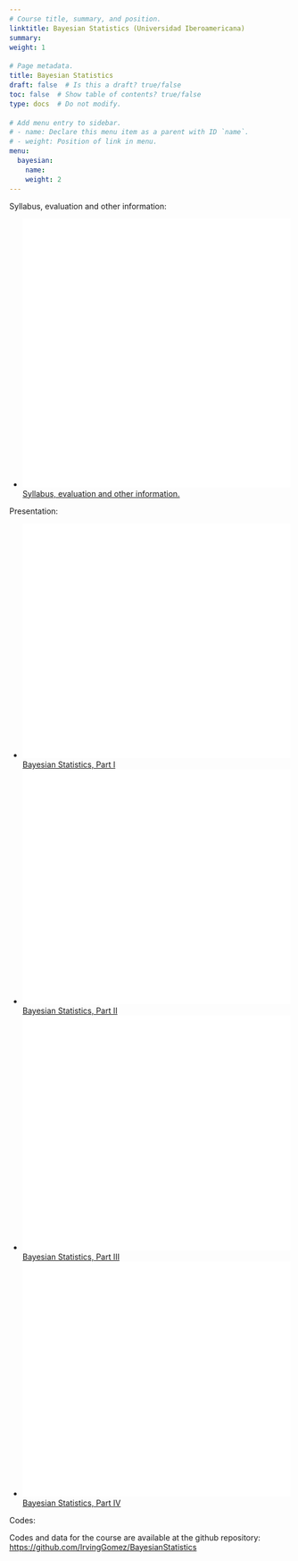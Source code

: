 ```yaml
---
# Course title, summary, and position.
linktitle: Bayesian Statistics (Universidad Iberoamericana)
summary:
weight: 1

# Page metadata.
title: Bayesian Statistics
draft: false  # Is this a draft? true/false
toc: false  # Show table of contents? true/false
type: docs  # Do not modify.

# Add menu entry to sidebar.
# - name: Declare this menu item as a parent with ID `name`.
# - weight: Position of link in menu.
menu:
  bayesian:
    name:
    weight: 2
---
```


Syllabus, evaluation and other information:

<ul>
  <li>
    <span class="inline-svg"> <img src="book.svg"/>
      <a href="programa_bayesian_2023_1.pdf">
        Syllabus, evaluation and other information.
      </a>
    </span>
  </li>
</ul>

Presentation:

<ul>
  <li>
    <span class="inline-svg"> <img src="tv.svg"/>
      <a href="bayesian_statistics_2023_parte1.pdf">
        Bayesian Statistics, Part I
      </a>
    </span>
  </li>
  <li>
    <span class="inline-svg"> <img src="tv.svg"/>
      <a href="bayesian_statistics_2023_parte2.pdf">
        Bayesian Statistics, Part II
      </a>
    </span>
  </li>
  <li>
    <span class="inline-svg"> <img src="tv.svg"/>
      <a href="bayesian_statistics_2023_parte3.pdf">
        Bayesian Statistics, Part III
      </a>
    </span>
  </li>
  <li>
    <span class="inline-svg"> <img src="tv.svg"/>
      <a href="bayesian_statistics_2023_parte4.pdf">
        Bayesian Statistics, Part IV
      </a>
    </span>
  </li>
</ul>

Codes:

Codes and data for the course are available at the github repository:
<a href="https://github.com/IrvingGomez/BayesianStatistics">https://github.com/IrvingGomez/BayesianStatistics</a>
